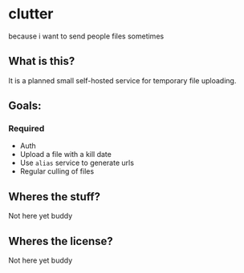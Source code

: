 clutter
======

because i want to send people files sometimes

## What is this?
It is a planned small self-hosted service for temporary file uploading.

## Goals:

### Required
- Auth
- Upload a file with a kill date
- Use `alias` service to generate urls
- Regular culling of files

## Wheres the stuff?
Not here yet buddy

## Wheres the license?
Not here yet buddy
